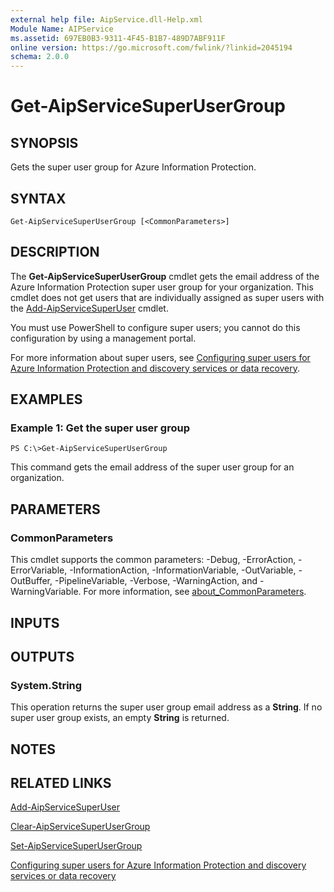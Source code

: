 ```yaml
---
external help file: AipService.dll-Help.xml
Module Name: AIPService
ms.assetid: 697EB0B3-9311-4F45-B1B7-489D7ABF911F
online version: https://go.microsoft.com/fwlink/?linkid=2045194
schema: 2.0.0
---
```


# Get-AipServiceSuperUserGroup

## SYNOPSIS
Gets the super user group for Azure Information Protection.

## SYNTAX

```
Get-AipServiceSuperUserGroup [<CommonParameters>]
```

## DESCRIPTION
The **Get-AipServiceSuperUserGroup** cmdlet gets the email address of the Azure Information Protection super user group for your organization. This cmdlet does not get users that are individually assigned as super users with the [Add-AipServiceSuperUser](./Add-AipServiceSuperUser.md) cmdlet.

You must use PowerShell to configure super users; you cannot do this configuration by using a management portal.

For more information about super users, see [Configuring super users for Azure Information Protection and discovery services or data recovery](/information-protection/deploy-use/configure-super-users).

## EXAMPLES

### Example 1: Get the super user group
```
PS C:\>Get-AipServiceSuperUserGroup
```

This command gets the email address of the super user group for an organization.

## PARAMETERS

### CommonParameters
This cmdlet supports the common parameters: -Debug, -ErrorAction, -ErrorVariable, -InformationAction, -InformationVariable, -OutVariable, -OutBuffer, -PipelineVariable, -Verbose, -WarningAction, and -WarningVariable. For more information, see [about_CommonParameters](/powershell/module/microsoft.powershell.core/about/about_commonparameters).

## INPUTS

## OUTPUTS

### System.String
This operation returns the super user group email address as a **String**. If no super user group exists, an empty **String** is returned.

## NOTES

## RELATED LINKS

[Add-AipServiceSuperUser](./Add-AipServiceSuperUser.md)

[Clear-AipServiceSuperUserGroup](./Clear-AipServiceSuperUserGroup.md)

[Set-AipServiceSuperUserGroup](./Set-AipServiceSuperUserGroup.md)

[Configuring super users for Azure Information Protection and discovery services or data recovery](/information-protection/deploy-use/configure-super-users)
